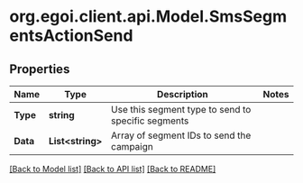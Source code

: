
# org.egoi.client.api.Model.SmsSegmentsActionSend

## Properties

Name | Type | Description | Notes
------------ | ------------- | ------------- | -------------
**Type** | **string** | Use this segment type to send to specific segments | 
**Data** | **List&lt;string&gt;** | Array of segment IDs to send the campaign | 

[[Back to Model list]](../README.md#documentation-for-models)
[[Back to API list]](../README.md#documentation-for-api-endpoints)
[[Back to README]](../README.md)

